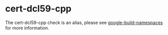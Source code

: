cert-dcl59-cpp
==============

The cert-dcl59-cpp check is an alias, please see
[google-build-namespaces](https://clang.llvm.org/extra/clang-tidy/checks/google-build-namespaces.html) for more
information.
